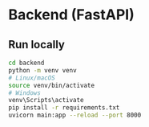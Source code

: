 
# Backend (FastAPI)

## Run locally
```bash
cd backend
python -m venv venv
# Linux/macOS
source venv/bin/activate
# Windows
venv\Scripts\activate
pip install -r requirements.txt
uvicorn main:app --reload --port 8000

